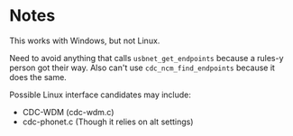 # Notes

This works with Windows, but not Linux.

Need to avoid anything that calls `usbnet_get_endpoints` because a rules-y person got their way.  Also can't use `cdc_ncm_find_endpoints` because it does the same.

Possible Linux interface candidates may include:
 * CDC-WDM (cdc-wdm.c)
 * cdc-phonet.c (Though it relies on alt settings)
 
